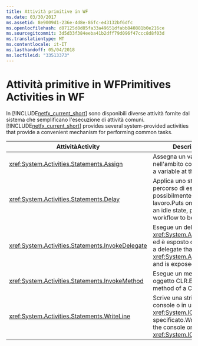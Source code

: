```yaml
---
title: Attività primitive in WF
ms.date: 03/30/2017
ms.assetid: 8e9009d1-236e-4d8e-86fc-e43132bf6dfc
ms.openlocfilehash: d87125d8d85fa33a49651dfabb840881b0e216ce
ms.sourcegitcommit: 3d5d33f384eeba41b2dff79d096f47ccc8d8f03d
ms.translationtype: MT
ms.contentlocale: it-IT
ms.lasthandoff: 05/04/2018
ms.locfileid: "33513373"
---
```

# <a name="primitives-activities-in-wf"></a><span data-ttu-id="1bc1e-102">Attività primitive in WF</span><span class="sxs-lookup"><span data-stu-id="1bc1e-102">Primitives Activities in WF</span></span>
<span data-ttu-id="1bc1e-103">In [!INCLUDE[netfx_current_short](../../../includes/netfx-current-short-md.md)] sono disponibili diverse attività fornite dal sistema che semplificano l'esecuzione di attività comuni.</span><span class="sxs-lookup"><span data-stu-id="1bc1e-103">[!INCLUDE[netfx_current_short](../../../includes/netfx-current-short-md.md)] provides several system-provided activities that provide a convenient mechanism for performing common tasks.</span></span>  
  
|<span data-ttu-id="1bc1e-104">Attività</span><span class="sxs-lookup"><span data-stu-id="1bc1e-104">Activity</span></span>|<span data-ttu-id="1bc1e-105">Descrizione</span><span class="sxs-lookup"><span data-stu-id="1bc1e-105">Description</span></span>|  
|--------------|-----------------|  
|<xref:System.Activities.Statements.Assign>|<span data-ttu-id="1bc1e-106">Assegna un valore a una variabile nell'ambito corrente.</span><span class="sxs-lookup"><span data-stu-id="1bc1e-106">Assigns a value to a variable at the current scope.</span></span>|  
|<xref:System.Activities.Statements.Delay>|<span data-ttu-id="1bc1e-107">Applica uno stato inattivo a un percorso di esecuzione, consentendo possibilmente di scaricare il flusso di lavoro.</span><span class="sxs-lookup"><span data-stu-id="1bc1e-107">Puts one path of execution into an idle state, possibly allowing the workflow to be unloaded.</span></span>|  
|<xref:System.Activities.Statements.InvokeDelegate>|<span data-ttu-id="1bc1e-108">Esegue un delegato che deriva da <xref:System.Activities.ActivityDelegate> ed è esposto come proprietà.</span><span class="sxs-lookup"><span data-stu-id="1bc1e-108">Executes a delegate that derives from <xref:System.Activities.ActivityDelegate> and is exposed as a property.</span></span>|  
|<xref:System.Activities.Statements.InvokeMethod>|<span data-ttu-id="1bc1e-109">Esegue un metodo pubblico di un oggetto CLR.</span><span class="sxs-lookup"><span data-stu-id="1bc1e-109">Executes a public method of a CLR object.</span></span>|  
|<xref:System.Activities.Statements.WriteLine>|<span data-ttu-id="1bc1e-110">Scrive una stringa specifica nella console o in un oggetto <xref:System.IO.TextWriter> specificato.</span><span class="sxs-lookup"><span data-stu-id="1bc1e-110">Writes a specified string to the console or a specified <xref:System.IO.TextWriter> object.</span></span>|
